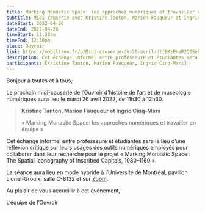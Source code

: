 ```yaml
---
title: Marking Monastic Space: les approches numériques et travailler en équipe
subtitle: Midi-causerie avec Kristine Tanton, Marion Fauqueur et Ingrid Cinq-Mars
dateStart: 2022-04-26
dateEnd: 2022-04-26
timeStart: 11:30am
timeEnd: 12:30pm
place: Ouvroir
link: https://mobilizon.fr/p/Midi-causerie-du-26-avril-dtJBKzEHeR2Q2Seb3qggqL
description: Cet échange informel entre professeure et étudiantes sera le lieu d’une réflexion critique sur leurs usages des outils numériques employés pour collaborer dans leur recherche pour le projet « Marking Monastic Space : The Spatial Iconography of Inscribed Capitals, 1080–1160 ».
participants: [Kristine Tanton, Marion Fauqueur, Ingrid Cinq-Mars]
---
```


Bonjour à toutes et à tous,

Le prochain midi-causerie de l’Ouvroir d’histoire de l’art et de  muséologie numériques aura lieu le mardi 26 avril 2022, de 11h30 à  12h30.

> **Kristine Tanton, Marion Fauqueur et Ingrid Cinq-Mars**
>
> « Marking Monastic Space: les approches numériques et travailler en équipe »

Cet échange informel entre professeure et étudiantes sera le lieu d’une  réflexion critique sur leurs usages des outils numériques employés pour  collaborer dans leur recherche pour le projet « Marking Monastic Space : The Spatial Iconography of Inscribed Capitals, 1080–1160 ».

La séance aura lieu en mode hybride à l’Université de Montréal, pavillon Lionel-Groulx, salle C-8132 et sur [Zoom](https://can01.safelinks.protection.outlook.com/?url=https%3A%2F%2Fumontreal.zoom.us%2Fj%2F82480661654%3Fpwd%3DcUlzb09hZ3lkd2UvcmpPbTdmQkZBQT09&data=04|01|lena.krause%40umontreal.ca|18c2caaecbb748e4e29108da06c6c827|d27eefec2a474be7981e0f8977fa31d8|1|0|637829748091362993|Unknown|TWFpbGZsb3d8eyJWIjoiMC4wLjAwMDAiLCJQIjoiV2luMzIiLCJBTiI6Ik1haWwiLCJXVCI6Mn0%3D|3000&sdata=C9IrfWyyefQiw%2BWSVrJl0rKqjVe2oK5MB%2FPYloiPKzs%3D&reserved=0).

Au plaisir de vous accueillir à cet événement,

L’équipe de l’Ouvroir